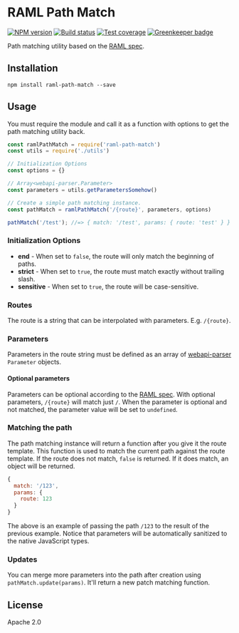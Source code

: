 # RAML Path Match

[![NPM version][npm-image]][npm-url]
[![Build status][travis-image]][travis-url]
[![Test coverage][coveralls-image]][coveralls-url]
[![Greenkeeper badge](https://badges.greenkeeper.io/mulesoft-labs/raml-path-match.svg)](https://greenkeeper.io/)

Path matching utility based on the [RAML spec](https://github.com/raml-org/raml-spec/blob/master/versions/raml-10/raml-10.md#template-uris-and-uri-parameters).

## Installation

```shell
npm install raml-path-match --save
```

## Usage

You must require the module and call it as a function with options to get the path matching utility back.

```javascript
const ramlPathMatch = require('raml-path-match')
const utils = require('./utils')

// Initialization Options
const options = {}

// Array<webapi-parser.Parameter>
const parameters = utils.getParametersSomehow()

// Create a simple path matching instance.
const pathMatch = ramlPathMatch('/{route}', parameters, options)

pathMatch('/test'); //=> { match: '/test', params: { route: 'test' } }
```

### Initialization Options

* **end** - When set to `false`, the route will only match the beginning of paths.
* **strict** - When set to `true`, the route must match exactly without trailing slash.
* **sensitive** - When set to `true`, the route will be case-sensitive.

### Routes

The route is a string that can be interpolated with parameters. E.g. `/{route}`.

### Parameters

Parameters in the route string must be defined as an array of [webapi-parser](https://github.com/raml-org/webapi-parser) `Parameter` objects.

#### Optional parameters

Parameters can be optional according to the [RAML spec](https://github.com/raml-org/raml-spec/blob/master/raml-0.8.md#required). With optional parameters, `/{route}` will match just `/`. When the parameter is optional and not matched, the parameter value will be set to `undefined`.

### Matching the path

The path matching instance will return a function after you give it the route template. This function is used to match the current path against the route template. If the route does not match, `false` is returned. If it does match, an object will be returned.

```javascript
{
  match: '/123',
  params: {
    route: 123
  }
}
```

The above is an example of passing the path `/123` to the result of the previous example. Notice that parameters will be automatically sanitized to the native JavaScript types.

### Updates

You can merge more parameters into the path after creation using `pathMatch.update(params)`. It'll return a new patch matching function.

## License

Apache 2.0

[npm-image]: https://img.shields.io/npm/v/raml-path-match.svg?style=flat
[npm-url]: https://npmjs.org/package/raml-path-match
[travis-image]: https://img.shields.io/travis/mulesoft-labs/raml-path-match.svg?style=flat
[travis-url]: https://travis-ci.org/mulesoft-labs/raml-path-match
[coveralls-image]: https://img.shields.io/coveralls/mulesoft-labs/raml-path-match.svg?style=flat
[coveralls-url]: https://coveralls.io/r/mulesoft-labs/raml-path-match?branch=master
